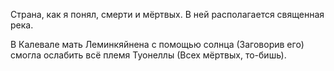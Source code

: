 Страна, как я понял, смерти и мёртвых. В ней располагается священная река.

В Калевале мать Леминкяйнена с помощью солнца (Заговорив его) смогла ослабить всё племя Туонеллы (Всех мёртвых, то-бишь).